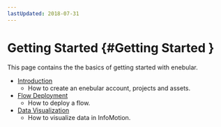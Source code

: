 ```yaml
---
lastUpdated: 2018-07-31
---
```


# Getting Started  {#Getting Started }

This page contains the the basics of getting started with enebular. 

- [Introduction](./Introduction.md)
  - How to create an enebular account, projects and assets.
- [Flow Deployment](./FlowDeployment.md)
  - How to deploy a flow.
- [Data Visualization](./DataVisualization.md)
  - How to visualize data in InfoMotion. 
